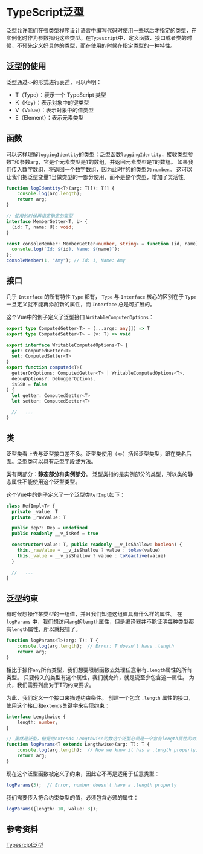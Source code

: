 # TypeScript泛型

泛型允许我们在强类型程序设计语言中编写代码时使用一些以后才指定的类型，在实例化时作为参数指明这些类型。在`Typescript`中，定义函数、接口或者类的时候，不预先定义好具体的类型，而在使用的时候在指定类型的一种特性。

## 泛型的使用

泛型通过`<>`的形式进行表述，可以声明：

- T（Type）：表示一个 TypeScript 类型
- K（Key）：表示对象中的键类型
- V（Value）：表示对象中的值类型
- E（Element）：表示元素类型

## 函数

可以这样理解`loggingIdentity`的类型：泛型函数`loggingIdentity`，接收类型参数`T`和参数`arg`，它是个元素类型是`T`的数组，并返回元素类型是`T`的数组。 如果我们传入数字数组，将返回一个数字数组，因为此时`T`的的类型为 `number`。 这可以让我们把泛型变量`T`当做类型的一部分使用，而不是整个类型，增加了灵活性。

```ts
function logIdentity<T>(arg: T[]): T[] {
    console.log(arg.length);
    return arg;
}

// 使用的时候再指定确定的类型
interface MemberGetter<T, U> {
  (id: T, name: U): void;
}

const consoleMember: MemberGetter<number, string> = function (id, name) {
  console.log(`Id: ${id}, Name: ${name}`);
};
consoleMember(1, "Amy"); // Id: 1, Name: Amy
```

## 接口

几乎 `Interface` 的所有特性 `Type` 都有， `Type` 与 `Interface` 核心的区别在于 `Type` 一旦定义就不能再添加新的属性，而 `Interface` 总是可扩展的。

这个Vue中的例子定义了泛型接口 `WritableComputedOptions`：

```ts
export type ComputedGetter<T> = (...args: any[]) => T
export type ComputedSetter<T> = (v: T) => void

export interface WritableComputedOptions<T> {
  get: ComputedGetter<T>
  set: ComputedSetter<T>
}
export function computed<T>(
  getterOrOptions: ComputedGetter<T> | WritableComputedOptions<T>,
  debugOptions?: DebuggerOptions,
  isSSR = false
) {
  let getter: ComputedGetter<T>
  let setter: ComputedSetter<T>

  //   ...
}
```

## 类

泛型类看上去与泛型接口差不多。泛型类使用（`<>`）括起泛型类型，跟在类名后面。泛型类可以具有泛型字段或方法。

类有两部分：**静态部分**和**实例部分**。 泛型类指的是实例部分的类型，所以类的静态属性不能使用这个泛型类型。

这个Vue中的例子定义了一个泛型类`RefImpl`如下：

```ts
class RefImpl<T> {
  private _value: T
  private _rawValue: T

  public dep?: Dep = undefined
  public readonly __v_isRef = true

  constructor(value: T, public readonly __v_isShallow: boolean) {
    this._rawValue = __v_isShallow ? value : toRaw(value)
    this._value = __v_isShallow ? value : toReactive(value)
  }

  //   ...
}
```

## 泛型约束

有时候想操作某类型的一组值，并且我们知道这组值具有什么样的属性。 在 `logParams` 中，我们想访问`arg`的`length`属性，但是编译器并不能证明每种类型都有`length`属性，所以就报错了。

```js
function logParams<T>(arg: T): T {
    console.log(arg.length);  // Error: T doesn't have .length
    return arg;
}
```

相比于操作`any`所有类型，我们想要限制函数去处理任意带有`.length`属性的所有类型。 只要传入的类型有这个属性，我们就允许，就是说至少包含这一属性。 为此，我们需要列出对于T的约束要求。

为此，我们定义一个接口来描述约束条件。 创建一个包含 `.length` 属性的接口，使用这个接口和`extends`关键字来实现约束：

```ts
interface Lengthwise {
    length: number;
}

// 虽然是泛型，但是用extends Lengthwise约数这个泛型必须是一个含有length属性的对象
function logParams<T extends Lengthwise>(arg: T): T {
    console.log(arg.length);  // Now we know it has a .length property, so no more error
    return arg;
}
```

现在这个泛型函数被定义了约束，因此它不再是适用于任意类型：

```ts
logParams(3);  // Error, number doesn't have a .length property
```

我们需要传入符合约束类型的值，必须包含必须的属性：

```ts
logParams({length: 10, value: 3});
```

## 参考资料

[Typesrcipt泛型](https://www.tslang.cn/docs/handbook/generics.html)
